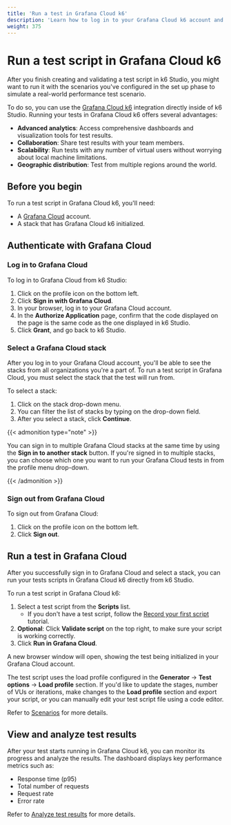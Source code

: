 ```yaml
---
title: 'Run a test in Grafana Cloud k6'
description: 'Learn how to log in to your Grafana Cloud k6 account and run a test script directly from k6 Studio.'
weight: 375
---
```


# Run a test script in Grafana Cloud k6

After you finish creating and validating a test script in k6 Studio, you might want to run it with the scenarios you've configured in the set up phase to simulate a real-world performance test scenario.

To do so, you can use the [Grafana Cloud k6](https://grafana.com/docs/grafana-cloud/testing/k6/) integration directly inside of k6 Studio. Running your tests in Grafana Cloud k6 offers several advantages:

- **Advanced analytics**: Access comprehensive dashboards and visualization tools for test results.
- **Collaboration**: Share test results with your team members.
- **Scalability**: Run tests with any number of virtual users without worrying about local machine limitations.
- **Geographic distribution**: Test from multiple regions around the world.

## Before you begin

To run a test script in Grafana Cloud k6, you'll need:

- A [Grafana Cloud](https://grafana.com/auth/sign-up/create-user) account.
- A stack that has Grafana Cloud k6 initialized.

## Authenticate with Grafana Cloud

### Log in to Grafana Cloud

To log in to Grafana Cloud from k6 Studio:

1. Click on the profile icon on the bottom left.
1. Click **Sign in with Grafana Cloud**.
1. In your browser, log in to your Grafana Cloud account.
1. In the **Authorize Application** page, confirm that the code displayed on the page is the same code as the one displayed in k6 Studio.
1. Click **Grant**, and go back to k6 Studio.

### Select a Grafana Cloud stack

After you log in to your Grafana Cloud account, you'll be able to see the stacks from all organizations you're a part of. To run a test script in Grafana Cloud, you must select the stack that the test will run from.

To select a stack:

1. Click on the stack drop-down menu.
1. You can filter the list of stacks by typing on the drop-down field.
1. After you select a stack, click **Continue**.

{{< admonition type="note" >}}

You can sign in to multiple Grafana Cloud stacks at the same time by using the **Sign in to another stack** button. If you're signed in to multiple stacks, you can choose which one you want to run your Grafana Cloud tests in from the profile menu drop-down.

{{< /admonition >}}

### Sign out from Grafana Cloud

To sign out from Grafana Cloud:

1. Click on the profile icon on the bottom left.
1. Click **Sign out**.

## Run a test in Grafana Cloud

After you successfully sign in to Grafana Cloud and select a stack, you can run your tests scripts in Grafana Cloud k6 directly from k6 Studio.

To run a test script in Grafana Cloud k6:

1. Select a test script from the **Scripts** list.
   - If you don't have a test script, follow the [Record your first script](https://grafana.com/docs/k6-studio/record-your-first-script/) tutorial.
1. **Optional**: Click **Validate script** on the top right, to make sure your script is working correctly.
1. Click **Run in Grafana Cloud**.

A new browser window will open, showing the test being initialized in your Grafana Cloud account.

The test script uses the load profile configured in the **Generator** -> **Test options** -> **Load profile** section. If you'd like to update the stages, number of VUs or iterations, make changes to the **Load profile** section and export your script, or you can manually edit your test script file using a code editor.

Refer to [Scenarios](https://grafana.com/docs/k6/latest/using-k6/scenarios/) for more details.

## View and analyze test results

After your test starts running in Grafana Cloud k6, you can monitor its progress and analyze the results. The dashboard displays key performance metrics such as:

- Response time (p95)
- Total number of requests
- Request rate
- Error rate

Refer to [Analyze test results](https://grafana.com/docs/grafana-cloud/testing/k6/analyze-results/) for more details.

